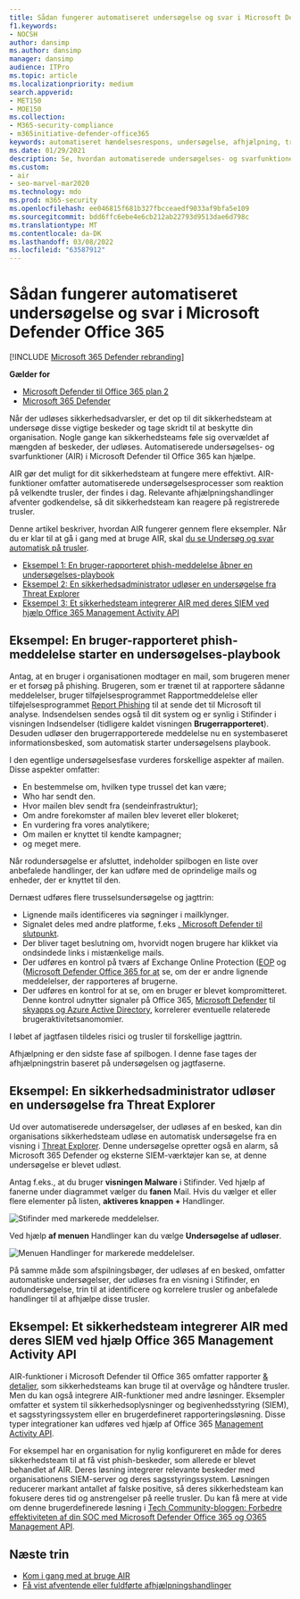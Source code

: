 ```yaml
---
title: Sådan fungerer automatiseret undersøgelse og svar i Microsoft Defender Office 365
f1.keywords:
- NOCSH
author: dansimp
ms.author: dansimp
manager: dansimp
audience: ITPro
ms.topic: article
ms.localizationpriority: medium
search.appverid:
- MET150
- MOE150
ms.collection:
- M365-security-compliance
- m365initiative-defender-office365
keywords: automatiseret hændelsesrespons, undersøgelse, afhjælpning, trusselsbeskyttelse
ms.date: 01/29/2021
description: Se, hvordan automatiserede undersøgelses- og svarfunktioner fungerer i Microsoft Defender Office 365
ms.custom:
- air
- seo-marvel-mar2020
ms.technology: mdo
ms.prod: m365-security
ms.openlocfilehash: ee046815f681b327fbcceaedf9033af9bfa5e109
ms.sourcegitcommit: bdd6ffc6ebe4e6cb212ab22793d9513dae6d798c
ms.translationtype: MT
ms.contentlocale: da-DK
ms.lasthandoff: 03/08/2022
ms.locfileid: "63587912"
---
```

# <a name="how-automated-investigation-and-response-works-in-microsoft-defender-for-office-365"></a>Sådan fungerer automatiseret undersøgelse og svar i Microsoft Defender Office 365

[!INCLUDE [Microsoft 365 Defender rebranding](../includes/microsoft-defender-for-office.md)]

**Gælder for**
- [Microsoft Defender til Office 365 plan 2](defender-for-office-365.md)
- [Microsoft 365 Defender](../defender/microsoft-365-defender.md)

Når der udløses sikkerhedsadvarsler, er det op til dit sikkerhedsteam at undersøge disse vigtige beskeder og tage skridt til at beskytte din organisation. Nogle gange kan sikkerhedsteams føle sig overvældet af mængden af beskeder, der udløses. Automatiserede undersøgelses- og svarfunktioner (AIR) i Microsoft Defender til Office 365 kan hjælpe.

AIR gør det muligt for dit sikkerhedsteam at fungere mere effektivt. AIR-funktioner omfatter automatiserede undersøgelsesprocesser som reaktion på velkendte trusler, der findes i dag. Relevante afhjælpningshandlinger afventer godkendelse, så dit sikkerhedsteam kan reagere på registrerede trusler.

Denne artikel beskriver, hvordan AIR fungerer gennem flere eksempler. Når du er klar til at gå i gang med at bruge AIR, skal [du se Undersøg og svar automatisk på trusler](office-365-air.md).

- [Eksempel 1: En bruger-rapporteret phish-meddelelse åbner en undersøgelses-playbook](#example-a-user-reported-phish-message-launches-an-investigation-playbook)
- [Eksempel 2: En sikkerhedsadministrator udløser en undersøgelse fra Threat Explorer](#example-a-security-administrator-triggers-an-investigation-from-threat-explorer)
- [Eksempel 3: Et sikkerhedsteam integrerer AIR med deres SIEM ved hjælp Office 365 Management Activity API](#example-a-security-operations-team-integrates-air-with-their-siem-using-the-office-365-management-activity-api)

## <a name="example-a-user-reported-phish-message-launches-an-investigation-playbook"></a>Eksempel: En bruger-rapporteret phish-meddelelse starter en undersøgelses-playbook

Antag, at en bruger i organisationen modtager en mail, som brugeren mener er et forsøg på phishing. Brugeren, som er trænet til at rapportere sådanne meddelelser[](enable-the-report-message-add-in.md), bruger tilføjelsesprogrammet Rapportmeddelelse eller tilføjelsesprogrammet [Report Phishing](enable-the-report-phish-add-in.md) til at sende det til Microsoft til analyse. Indsendelsen sendes også til dit system og er synlig i Stifinder i visningen  Indsendelser (tidligere kaldet visningen **Brugerrapporteret**). Desuden udløser den brugerrapporterede meddelelse nu en systembaseret informationsbesked, som automatisk starter undersøgelsens playbook.

I den egentlige undersøgelsesfase vurderes forskellige aspekter af mailen. Disse aspekter omfatter:

- En bestemmelse om, hvilken type trussel det kan være;
- Who har sendt den.
- Hvor mailen blev sendt fra (sendeinfrastruktur);
- Om andre forekomster af mailen blev leveret eller blokeret;
- En vurdering fra vores analytikere;
- Om mailen er knyttet til kendte kampagner;
- og meget mere.

Når rodundersøgelse er afsluttet, indeholder spilbogen en liste over anbefalede handlinger, der kan udføre med de oprindelige mails og enheder, der er knyttet til den.

Dernæst udføres flere trusselsundersøgelse og jagttrin:

- Lignende mails identificeres via søgninger i mailklynger.
- Signalet deles med andre platforme, f.eks [. Microsoft Defender til slutpunkt](/windows/security/threat-protection/microsoft-defender-atp/microsoft-defender-advanced-threat-protection).
- Der bliver taget beslutning om, hvorvidt nogen brugere har klikket via ondsindede links i mistænkelige mails.
- Der udføres en kontrol på tværs af Exchange Online Protection ([EOP](exchange-online-protection-overview.md) og ([Microsoft Defender Office 365 for at](defender-for-office-365.md) se, om der er andre lignende meddelelser, der rapporteres af brugerne.
- Der udføres en kontrol for at se, om en bruger er blevet kompromitteret. Denne kontrol udnytter signaler på Office 365, [Microsoft Defender](/cloud-app-security) til [skyapps og Azure Active Directory](/azure/active-directory), korrelerer eventuelle relaterede brugeraktivitetsanomomier.

I løbet af jagtfasen tildeles risici og trusler til forskellige jagttrin.

Afhjælpning er den sidste fase af spilbogen. I denne fase tages der afhjælpningstrin baseret på undersøgelsen og jagtfaserne.

## <a name="example-a-security-administrator-triggers-an-investigation-from-threat-explorer"></a>Eksempel: En sikkerhedsadministrator udløser en undersøgelse fra Threat Explorer

Ud over automatiserede undersøgelser, der udløses af en besked, kan din organisations sikkerhedsteam udløse en automatisk undersøgelse fra en visning i [Threat Explorer](threat-explorer.md).  Denne undersøgelse opretter også en alarm, så Microsoft 365 Defender og eksterne SIEM-værktøjer kan se, at denne undersøgelse er blevet udløst.

Antag f.eks., at du bruger **visningen Malware** i Stifinder. Ved hjælp af fanerne under diagrammet vælger du **fanen** Mail. Hvis du vælger et eller flere elementer på listen, **aktiveres knappen +** Handlinger.

![Stifinder med markerede meddelelser.](../../media/Explorer-Malware-Email-ActionsInvestigate.png)

Ved hjælp **af menuen** Handlinger kan du vælge **Undersøgelse af udløser**.

![Menuen Handlinger for markerede meddelelser.](../../media/explorer-malwareview-selectedemails-actions.jpg)

På samme måde som afspilningsbøger, der udløses af en besked, omfatter automatiske undersøgelser, der udløses fra en visning i Stifinder, en rodundersøgelse, trin til at identificere og korrelere trusler og anbefalede handlinger til at afhjælpe disse trusler.

## <a name="example-a-security-operations-team-integrates-air-with-their-siem-using-the-office-365-management-activity-api"></a>Eksempel: Et sikkerhedsteam integrerer AIR med deres SIEM ved hjælp Office 365 Management Activity API

AIR-funktioner i Microsoft Defender til Office 365 omfatter rapporter [& detaljer](air-view-investigation-results.md), som sikkerhedsteams kan bruge til at overvåge og håndtere trusler. Men du kan også integrere AIR-funktioner med andre løsninger. Eksempler omfatter et system til sikkerhedsoplysninger og begivenhedsstyring (SIEM), et sagsstyringssystem eller en brugerdefineret rapporteringsløsning. Disse typer integrationer kan udføres ved hjælp af Office 365 [Management Activity API](/office/office-365-management-api/office-365-management-activity-api-reference).

For eksempel har en organisation for nylig konfigureret en måde for deres sikkerhedsteam til at få vist phish-beskeder, som allerede er blevet behandlet af AIR. Deres løsning integrerer relevante beskeder med organisationens SIEM-server og deres sagsstyringssystem. Løsningen reducerer markant antallet af falske positive, så deres sikkerhedsteam kan fokusere deres tid og anstrengelser på reelle trusler. Du kan få mere at vide om denne brugerdefinerede løsning i [Tech Community-bloggen: Forbedre effektiviteten af din SOC med Microsoft Defender Office 365 og O365 Management API](https://techcommunity.microsoft.com/t5/microsoft-security-and/improve-the-effectiveness-of-your-soc-with-office-365-atp-and/ba-p/1525185).

## <a name="next-steps"></a>Næste trin

- [Kom i gang med at bruge AIR](office-365-air.md)
- [Få vist afventende eller fuldførte afhjælpningshandlinger](air-review-approve-pending-completed-actions.md)
